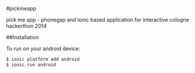 #pickmeapp

pick me app - phonegap and ionic based application for interactive cologne hackerthon 2014

##Installation

To run on your android device:

```sh
$ ionic platform add android
$ ionic run android
```
